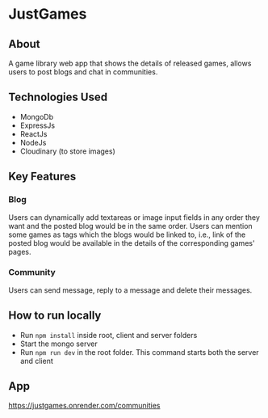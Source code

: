# JustGames

## About
A game library web app that shows the details of released games, allows users to post blogs and chat in communities.

## Technologies Used
- MongoDb
- ExpressJs
- ReactJs
- NodeJs
- Cloudinary (to store images)

## Key Features

### Blog
Users can dynamically add textareas or image input fields in any order they want and the posted blog would be in the same order. 
Users can mention some games as tags which the blogs would be linked to, i.e., link of the posted blog would be available in the details 
of the corresponding games' pages.


### Community
Users can send message, reply to a message and delete their messages.

## How to run locally
- Run `npm install` inside root, client and server folders
- Start the mongo server
- Run `npm run dev` in the root folder. This command starts both the server and client

## App
https://justgames.onrender.com/communities







